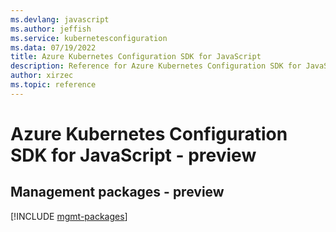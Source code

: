 ```yaml
---
ms.devlang: javascript
ms.author: jeffish
ms.service: kubernetesconfiguration
ms.data: 07/19/2022
title: Azure Kubernetes Configuration SDK for JavaScript
description: Reference for Azure Kubernetes Configuration SDK for JavaScript
author: xirzec
ms.topic: reference
---
```

# Azure Kubernetes Configuration SDK for JavaScript - preview

## Management packages - preview
[!INCLUDE [mgmt-packages](kubernetes-configuration-mgmt-index.md)]
